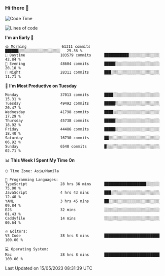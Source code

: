 ### Hi there 👋

<!--START_SECTION:waka-->
![Code Time](http://img.shields.io/badge/Code%20Time-3%2C950%20hrs%2059%20mins-blue)

![Lines of code](https://img.shields.io/badge/From%20Hello%20World%20I%27ve%20Written-99.7%20million%20lines%20of%20code-blue)

**I'm an Early 🐤** 

```text
🌞 Morning                61311 commits       ██████░░░░░░░░░░░░░░░░░░░   25.36 % 
🌆 Daytime                103579 commits      ███████████░░░░░░░░░░░░░░   42.84 % 
🌃 Evening                48604 commits       █████░░░░░░░░░░░░░░░░░░░░   20.10 % 
🌙 Night                  28311 commits       ███░░░░░░░░░░░░░░░░░░░░░░   11.71 % 
```
📅 **I'm Most Productive on Tuesday** 

```text
Monday                   37013 commits       ████░░░░░░░░░░░░░░░░░░░░░   15.31 % 
Tuesday                  49492 commits       █████░░░░░░░░░░░░░░░░░░░░   20.47 % 
Wednesday                41798 commits       ████░░░░░░░░░░░░░░░░░░░░░   17.29 % 
Thursday                 45738 commits       █████░░░░░░░░░░░░░░░░░░░░   18.92 % 
Friday                   44486 commits       █████░░░░░░░░░░░░░░░░░░░░   18.40 % 
Saturday                 16730 commits       ██░░░░░░░░░░░░░░░░░░░░░░░   06.92 % 
Sunday                   6548 commits        █░░░░░░░░░░░░░░░░░░░░░░░░   02.71 % 
```


📊 **This Week I Spent My Time On** 

```text
🕑︎ Time Zone: Asia/Manila

💬 Programming Languages: 
TypeScript               28 hrs 36 mins      ███████████████████░░░░░░   75.00 % 
JavaScript               4 hrs 43 mins       ███░░░░░░░░░░░░░░░░░░░░░░   12.40 % 
YAML                     3 hrs 45 mins       ██░░░░░░░░░░░░░░░░░░░░░░░   09.84 % 
EJS                      32 mins             ░░░░░░░░░░░░░░░░░░░░░░░░░   01.43 % 
Caddyfile                14 mins             ░░░░░░░░░░░░░░░░░░░░░░░░░   00.64 % 

🔥 Editors: 
VS Code                  38 hrs 8 mins       █████████████████████████   100.00 % 

💻 Operating System: 
Mac                      38 hrs 8 mins       █████████████████████████   100.00 % 
```


 Last Updated on 15/05/2023 08:31:39 UTC
<!--END_SECTION:waka-->


<!--
**rad182/rad182** is a ✨ _special_ ✨ repository because its `README.md` (this file) appears on your GitHub profile.

Here are some ideas to get you started:

- 🔭 I’m currently working on ...
- 🌱 I’m currently learning ...
- 👯 I’m looking to collaborate on ...
- 🤔 I’m looking for help with ...
- 💬 Ask me about ...
- 📫 How to reach me: ...
- 😄 Pronouns: ...
- ⚡ Fun fact: ...
-->
